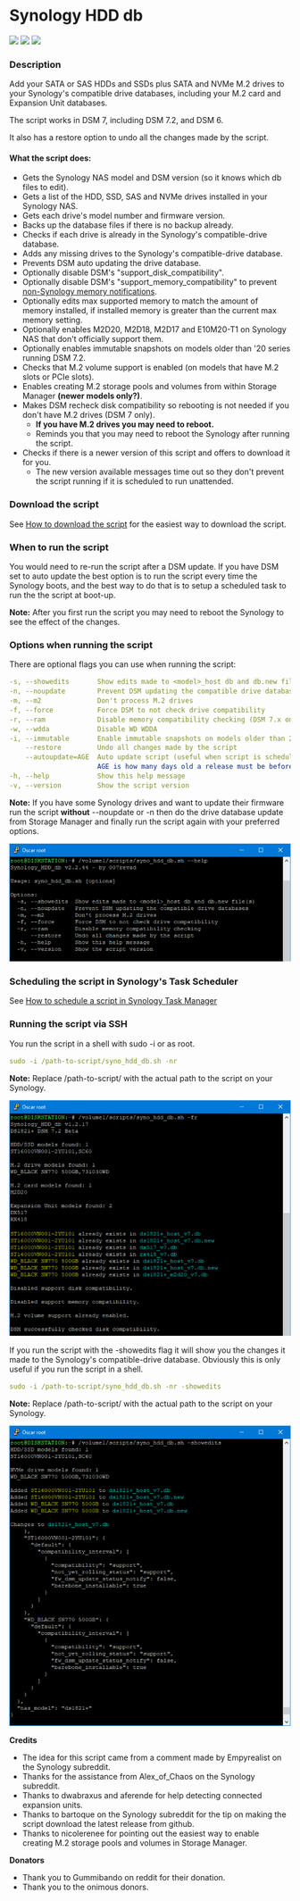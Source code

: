 # Synology HDD db

<a href="https://github.com/007revad/Synology_HDD_db/releases"><img src="https://img.shields.io/github/release/007revad/Synology_HDD_db.svg"></a>
<a href="https://hits.seeyoufarm.com"><img src="https://hits.seeyoufarm.com/api/count/incr/badge.svg?url=https%3A%2F%2Fgithub.com%2F007revad%2FSynology_HDD_db&count_bg=%2379C83D&title_bg=%23555555&icon=&icon_color=%23E7E7E7&title=hits&edge_flat=false"/></a>
[![](https://img.shields.io/static/v1?label=Sponsor&message=%E2%9D%A4&logo=GitHub&color=%23fe8e86)](https://github.com/sponsors/007revad)
<!-- [![Github Releases](https://img.shields.io/github/downloads/007revad/synology_hdd_db/total.svg)](https://github.com/007revad/Synology_HDD_db/releases) -->

### Description

Add your SATA or SAS HDDs and SSDs plus SATA and NVMe M.2 drives to your Synology's compatible drive databases, including your M.2 card and Expansion Unit databases. 

The script works in DSM 7, including DSM 7.2, and DSM 6.

It also has a restore option to undo all the changes made by the script.

#### What the script does:

* Gets the Synology NAS model and DSM version (so it knows which db files to edit).
* Gets a list of the HDD, SSD, SAS and NVMe drives installed in your Synology NAS.
* Gets each drive's model number and firmware version.
* Backs up the database files if there is no backup already.
* Checks if each drive is already in the Synology's compatible-drive database.
* Adds any missing drives to the Synology's compatible-drive database.
* Prevents DSM auto updating the drive database.
* Optionally disable DSM's "support_disk_compatibility".
* Optionally disable DSM's "support_memory_compatibility" to prevent <a href=images/ram_wanring.png/>non-Synology memory notifications</a>.
* Optionally edits max supported memory to match the amount of memory installed, if installed memory is greater than the current max memory setting.
* Optionally enables M2D20, M2D18, M2D17 and E10M20-T1 on Synology NAS that don't officially support them.
* Optionally enables immutable snapshots on models older than '20 series running DSM 7.2.
* Checks that M.2 volume support is enabled (on models that have M.2 slots or PCIe slots).
* Enables creating M.2 storage pools and volumes from within Storage Manager **(newer models only?)**.
* Makes DSM recheck disk compatibility so rebooting is not needed if you don't have M.2 drives (DSM 7 only).
    * **If you have M.2 drives you may need to reboot.**
    * Reminds you that you may need to reboot the Synology after running the script.
* Checks if there is a newer version of this script and offers to download it for you.
  * The new version available messages time out so they don't prevent the script running if it is scheduled to run unattended.

### Download the script

See <a href=images/how_to_download.png/>How to download the script</a> for the easiest way to download the script.

### When to run the script

You would need to re-run the script after a DSM update. If you have DSM set to auto update the best option is to run the script every time the Synology boots, and the best way to do that is to setup a scheduled task to run the the script at boot-up.

**Note:** After you first run the script you may need to reboot the Synology to see the effect of the changes.

### Options when running the script

There are optional flags you can use when running the script:
```YAML
-s, --showedits       Show edits made to <model>_host db and db.new file(s)
-n, --noupdate        Prevent DSM updating the compatible drive databases
-m, --m2              Don't process M.2 drives
-f, --force           Force DSM to not check drive compatibility
-r, --ram             Disable memory compatibility checking (DSM 7.x only) and set max memory to amount of installed memory
-w, --wdda            Disable WD WDDA
-i, --immutable       Enable immutable snapshots on models older than 20-series (DSM 7.2 and newer only)
    --restore         Undo all changes made by the script
    --autoupdate=AGE  Auto update script (useful when script is scheduled)
                      AGE is how many days old a release must be before auto-updating. AGE must be a number: 0 or greater
-h, --help            Show this help message
-v, --version         Show the script version
```

**Note:** If you have some Synology drives and want to update their firmware run the script **without** --noupdate or -n then do the drive database update from Storage Manager and finally run the script again with your preferred options.

<p align="leftr"><img src="images/syno_hdd_db_help2.png"></p>

### Scheduling the script in Synology's Task Scheduler

See <a href=how_to_schedule.md/>How to schedule a script in Synology Task Manager</a>

### Running the script via SSH

You run the script in a shell with sudo -i or as root.

```YAML
sudo -i /path-to-script/syno_hdd_db.sh -nr
```

**Note:** Replace /path-to-script/ with the actual path to the script on your Synology.

<p align="leftr"><img src="images/syno_hdd_db1.png"></p>

If you run the script with the -showedits flag it will show you the changes it made to the Synology's compatible-drive database. Obviously this is only useful if you run the script in a shell.

```YAML
sudo -i /path-to-script/syno_hdd_db.sh -nr -showedits
```

**Note:** Replace /path-to-script/ with the actual path to the script on your Synology.

<p align="leftr"><img src="images/syno_hdd_db.png"></p>

**Credits**

- The idea for this script came from a comment made by Empyrealist on the Synology subreddit.
- Thanks for the assistance from Alex_of_Chaos on the Synology subreddit.
- Thanks to dwabraxus and aferende for help detecting connected expansion units.
- Thanks to bartoque on the Synology subreddit for the tip on making the script download the latest release from github.
- Thanks to nicolerenee for pointing out the easiest way to enable creating M.2 storage pools and volumes in Storage Manager.

**Donators**

- Thank you to Gummibando on reddit for their donation.
- Thank you to the onimous donors.

